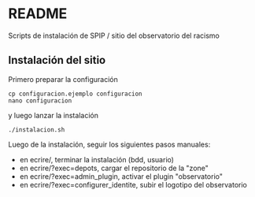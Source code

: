 # README

Scripts de instalación de SPIP / sitio del observatorio del racismo

## Instalación del sitio

Primero preparar la configuración

```
cp configuracion.ejemplo configuracion
nano configuracion
```

y luego lanzar la instalación

```
./instalacion.sh
```

Luego de la instalación, seguir los siguientes pasos manuales:
* en ecrire/, terminar la instalación (bdd, usuario)
* en ecrire/?exec=depots, cargar el repositorio de la "zone"
* en ecrire/?exec=admin_plugin, activar el plugin "observatorio"
* en ecrire/?exec=configurer_identite, subir el logotipo del observatorio
